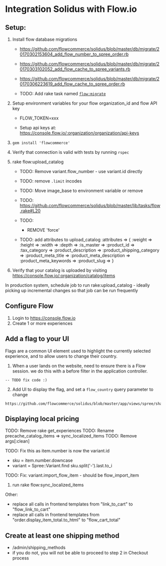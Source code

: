 # Integration Solidus with Flow.io

## Setup:

1. Install flow database migrations

   - https://github.com/flowcommerce/solidus/blob/master/db/migrate/20170302153604_add_flow_number_to_spree_order.rb
   - https://github.com/flowcommerce/solidus/blob/master/db/migrate/20170303102052_add_flow_cache_to_spree_variants.rb
   - https://github.com/flowcommerce/solidus/blob/master/db/migrate/20170306223619_add_flow_cache_to_spree_order.rb

   - TODO: Add rake task named [`flow:migrate`](https://github.com/flowcommerce/solidus/blob/master/lib/tasks/flow.rake)

2. Setup environment variables for your flow organization_id and flow API key

   - FLOW_TOKEN=xxx

   - Setup api keys at: https://console.flow.io/:organization/organization/api-keys

3. `gem install 'flowcommerce'`

4. Verify that connection is valid with tests by running `rspec`

5. rake flow:upload_catalog

   - TODO: Remove variant.flow_number - use variant.id directly
   - TODO: remove `.limit` incodes
   - TODO: Move image_base to environment variable or remove
   - TODO: https://github.com/flowcommerce/solidus/blob/master/lib/tasks/flow.rake#L20
   - TODO:
      - REMOVE 'force'

   - TODO: add attributes to upload_catalog
       :attributes => {
         :weight =>
         :height =>
         :width =>
         :depth =>
         :is_master =>
         :product_id =>
         :tax_category =>
         :product_description =>
         :product_shipping_category =>
         :product_meta_title =>
         :product_meta_description =>
         :product_meta_keywords =>
         :product_slug =>
       }

6. Verify that your catalog is uploaded by visiting https://console.flow.io/:organization/catalog/items

In production system, schedule job to run rake:upload_catalog -
ideally picking up incremental changes so that job can be run
frequently

## Configure Flow

  1. Login to https://console.flow.io
  2. Create 1 or more experiences

## Add a flag to your UI

Flags are a common UI element used to highlight the currently selected
experience, and to allow users to change their country.

  1. When a user lands on the website, need to ensure there is a Flow
  session. we do this with a before filter in the application
  controller.

    -- TODO fix code :)

  2. Add UI to display the flag, and set a `flow_country` query
  parameter to change

    https://github.com/flowcommerce/solidus/blob/master/app/views/spree/shared/_nav_bar.html.erb

## Displaying local pricing

  TODO: Remove rake  get_experiences
  TODO: Rename precache_catalog_items => sync_localized_items
  TODO: Remove args[:clean]

  TODO: Fix this as item.number is now the variant.id
   - sku        = item.number.downcase
   - variant    = Spree::Variant.find sku.split('-').last.to_i

  TODO:
    Fix: variant.import_flow_item - should be flow_import_item

  1. run rake flow:sync_localized_items


Other:
  * replace all calls in frontend templates from "link_to_cart" to "flow_link_to_cart"
  * replace all calls in frontend templates from "order.display_item_total.to_html" to "flow_cart_total"

## Create at least one shipping method

  * /admin/shipping_methods
  * if you do not, you will not be able to proceed to step 2 in Checkout process